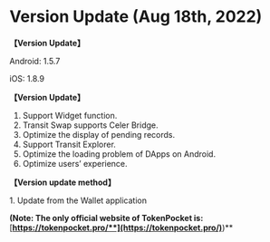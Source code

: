 # Version Update (Aug 18th, 2022)

**【Version Update】**

Android: 1.5.7

iOS: 1.8.9



**【Version Update】**



1. Support Widget function.
2. Transit Swap supports Celer Bridge.
3. Optimize the display of pending records.
4. Support Transit Explorer.
5. Optimize the loading problem of DApps on Android.
6. Optimize users’ experience.



**【Version update method】‌**

&#x20; 1\. Update from the Wallet application&#x20;

**(Note: The only official website of TokenPocket is:** [**https://tokenpocket.pro/**](https://tokenpocket.pro/)**)**
